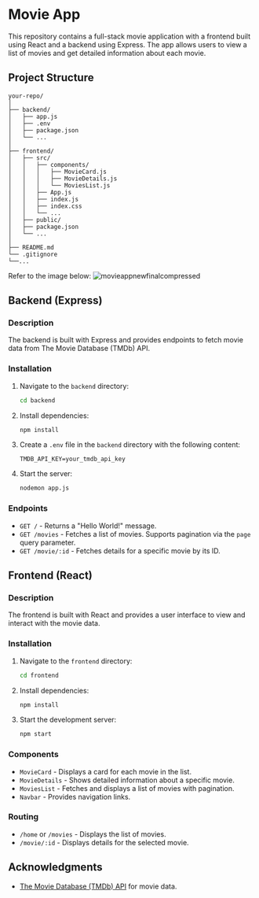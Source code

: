 # Movie App

This repository contains a full-stack movie application with a frontend built using React and a backend using Express. The app allows users to view a list of movies and get detailed information about each movie.

## Project Structure

```
your-repo/
│
├── backend/
│   ├── app.js
│   ├── .env
│   ├── package.json
│   └── ...
│
├── frontend/
│   ├── src/
│   │   ├── components/
│   │   │   ├── MovieCard.js
│   │   │   ├── MovieDetails.js
│   │   │   └── MoviesList.js
│   │   ├── App.js
│   │   ├── index.js
│   │   ├── index.css
│   │   └── ...
│   ├── public/
│   ├── package.json
│   └── ...
│
├── README.md
└── .gitignore
└──...
```

Refer to the image below:
    ![movieappnewfinalcompressed](https://github.com/user-attachments/assets/720441dd-7040-4cfa-a7c6-04fb66fdbde5)


## Backend (Express)

### Description

The backend is built with Express and provides endpoints to fetch movie data from The Movie Database (TMDb) API.

### Installation

1. Navigate to the `backend` directory:

    ```sh
    cd backend
    ```

2. Install dependencies:

    ```sh
    npm install
    ```

3. Create a `.env` file in the `backend` directory with the following content:

    ```env
    TMDB_API_KEY=your_tmdb_api_key
    ```

4. Start the server:

    ```sh
    nodemon app.js
    ```

### Endpoints

- `GET /` - Returns a "Hello World!" message.
- `GET /movies` - Fetches a list of movies. Supports pagination via the `page` query parameter.
- `GET /movie/:id` - Fetches details for a specific movie by its ID.

## Frontend (React)

### Description

The frontend is built with React and provides a user interface to view and interact with the movie data.

### Installation

1. Navigate to the `frontend` directory:

    ```sh
    cd frontend
    ```

2. Install dependencies:

    ```sh
    npm install
    ```

3. Start the development server:

    ```sh
    npm start
    ```

### Components

- `MovieCard` - Displays a card for each movie in the list.
- `MovieDetails` - Shows detailed information about a specific movie.
- `MoviesList` - Fetches and displays a list of movies with pagination.
- `Navbar` - Provides navigation links.

### Routing

- `/home` or `/movies` - Displays the list of movies.
- `/movie/:id` - Displays details for the selected movie.



## Acknowledgments

- [The Movie Database (TMDb) API](https://www.themoviedb.org/documentation/api) for movie data.

